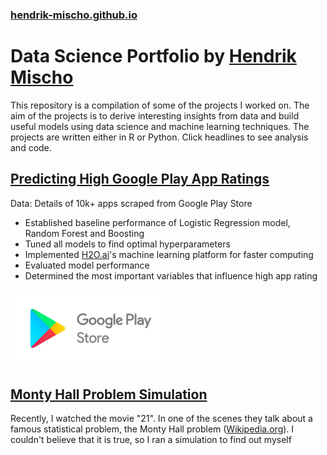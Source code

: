 ### [hendrik-mischo.github.io](https://hendrik-mischo.github.io)
# Data Science Portfolio by [Hendrik Mischo](https://github.com/hendrik-mischo)
This repository is a compilation of some of the projects I worked on. The aim of the projects is to derive interesting insights from data and build useful models using data science and machine learning techniques. The projects are written either in R or Python. Click headlines to see analysis and code.

## [Predicting High Google Play App Ratings](https://hendrik-mischo.github.io/Projects/Google_Apps/Google_Apps.html)
Data: Details of 10k+ apps scraped from Google Play Store
- Established baseline performance of Logistic Regression model, Random Forest and Boosting
- Tuned all models to find optimal hyperparameters
- Implemented [H2O.ai](https://www.h2o.ai/)'s machine learning platform for faster computing
- Evaluated model performance
- Determined the most important variables that influence high app rating

<img src="img/google-play.png" width="250" height="123">

## [Monty Hall Problem Simulation](https://hendrik-mischo.github.io/Projects/Monty_Hall_problem/Monty_Hall_problem.html)
Recently, I watched the movie "21". In one of the scenes they talk about a famous statistical problem, the Monty Hall problem ([Wikipedia.org](https://en.wikipedia.org/wiki/Monty_Hall_problem)). I couldn't believe that it is true, so I ran a simulation to find out myself
